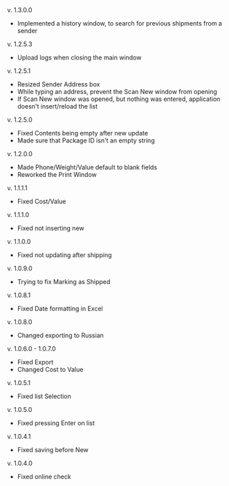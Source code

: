 v. 1.3.0.0

- Implemented a history window, to search for previous shipments from a sender

v. 1.2.5.3

- Upload logs when closing the main window

v. 1.2.5.1

- Resized Sender Address box
- While typing an address, prevent the Scan New window from opening
- If Scan New window was opened, but nothing was entered, application doesn't insert/reload the list

v. 1.2.5.0

- Fixed Contents being empty after new update
- Made sure that Package ID isn't an empty string

v. 1.2.0.0

- Made Phone/Weight/Value default to blank fields
- Reworked the Print Window

v. 1.1.1.1

- Fixed Cost/Value

v. 1.1.1.0

- Fixed not inserting new

v. 1.1.0.0

- Fixed not updating after shipping

v. 1.0.9.0

- Trying to fix Marking as Shipped

v. 1.0.8.1

- Fixed Date formatting in Excel

v. 1.0.8.0

- Changed exporting to Russian

v. 1.0.6.0 - 1.0.7.0

- Fixed Export	
- Changed Cost to Value

v. 1.0.5.1

- Fixed list Selection

v. 1.0.5.0

- Fixed pressing Enter on list

v. 1.0.4.1

- Fixed saving before New

v. 1.0.4.0

- Fixed online check